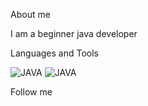 About me

I am a beginner java developer


Languages and Tools

![JAVA](https://img.shields.io/badge/-Java-f8c700?style=for-the-badge&logo=JAVA&appveyor)
![JAVA](https://img.shields.io/badge/-Sql-f8c700?style=for-the-badge&logo=mysql&appveyor)

Follow me